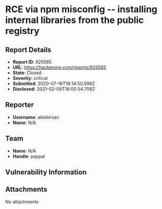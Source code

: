 # RCE via npm misconfig -- installing internal libraries from the public registry

## Report Details
- **Report ID**: 925585
- **URL**: https://hackerone.com/reports/925585
- **State**: Closed
- **Severity**: critical
- **Submitted**: 2020-07-16T18:14:50.598Z
- **Disclosed**: 2021-02-09T18:00:54.708Z

## Reporter
- **Username**: alexbirsan
- **Name**: N/A

## Team
- **Name**: N/A
- **Handle**: paypal

## Vulnerability Information


## Attachments
No attachments
